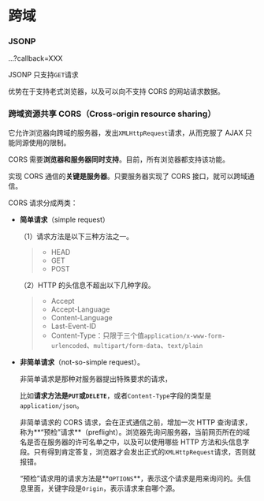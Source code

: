 # 跨域

### JSONP

...?callback=XXX

JSONP 只支持`GET`请求

优势在于支持老式浏览器，以及可以向不支持 CORS 的网站请求数据。





### 跨域资源共享 CORS（Cross-origin resource sharing）

它允许浏览器向跨域的服务器，发出`XMLHttpRequest`请求，从而克服了 AJAX 只能同源使用的限制。



CORS 需要**浏览器和服务器同时支持**。目前，所有浏览器都支持该功能。

实现 CORS 通信的**关键是服务器**。只要服务器实现了 CORS 接口，就可以跨域通信。

CORS 请求分成两类：

- **简单请求**（simple request）

  （1）请求方法是以下三种方法之一。

  > - HEAD
  > - GET
  > - POST

  （2）HTTP 的头信息不超出以下几种字段。

  > - Accept
  > - Accept-Language
  > - Content-Language
  > - Last-Event-ID
  > - Content-Type：只限于三个值`application/x-www-form-urlencoded`、`multipart/form-data`、`text/plain`

- **非简单请求**（not-so-simple request）。

  非简单请求是那种对服务器提出特殊要求的请求，

  比如**请求方法是`PUT`或`DELETE`**，或者`Content-Type`字段的类型是`application/json`。

  非简单请求的 CORS 请求，会在正式通信之前，增加一次 HTTP 查询请求，称为**“预检”请求**（preflight）。浏览器先询问服务器，当前网页所在的域名是否在服务器的许可名单之中，以及可以使用哪些 HTTP 方法和头信息字段。只有得到肯定答复，浏览器才会发出正式的`XMLHttpRequest`请求，否则就报错。

  “预检”请求用的请求方法是**`OPTIONS`**，表示这个请求是用来询问的。头信息里面，关键字段是`Origin`，表示请求来自哪个源。